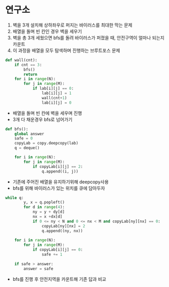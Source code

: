 # 연구소

1. 벽을 3개 설치해 상하좌우로 퍼지는 바이러스를 최대한 막는 문제
2. 배열을 돌며 빈 칸인 경우 벽을 세우기
3. 벽을 총 3개 세웠으면 bfs를 돌려 바이러스가 퍼졌을 때, 안전구역이 얼마나 되는지 카운트
4. 이 과정을 배열을 모두 탐색하며 진행하는 브루트포스 문제

```python
def wall(cnt):
    if cnt == 3:
        bfs()
        return
    for i in range(N):
        for j in range(M):
            if lab[i][j] == 0:
                lab[i][j] = 1
                wall(cnt+1)
                lab[i][j] = 0
```
- 배열을 돌며 빈 칸에 벽을 세우며 진행
- 3개 다 채운경우 bfs로 넘어가기

```python
def bfs():
    global answer
    safe = 0
    copyLab = copy.deepcopy(lab)
    q = deque()

    for i in range(N):
        for j in range(M):
            if copyLab[i][j] == 2:
                q.append((i, j))

```
- 기존에 주어진 배열을 유지하기위해 deepcopy사용
- bfs를 위해 바이러스가 있는 위치를 큐에 담아두자

```python
while q:
        y, x = q.popleft()
        for d in range(4):
            ny = y + dy[d]
            nx = x +dx[d]
            if 0 <= ny < N and 0 <= nx < M and copyLab[ny][nx] == 0:
                copyLab[ny][nx] = 2
                q.append((ny, nx))
    
    for i in range(N):
        for j in range(M):
            if copyLab[i][j] == 0:
                safe += 1
    
    if safe > answer:
        answer = safe
```
- bfs를 진행 후 안전지역을 카운트해 기존 답과 비교
